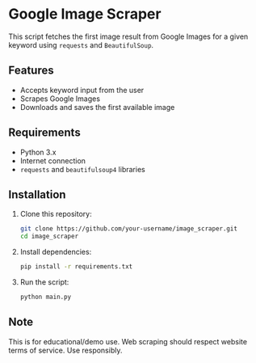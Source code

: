 
# Google Image Scraper

This script fetches the first image result from Google Images for a given keyword using `requests` and `BeautifulSoup`.

## Features

- Accepts keyword input from the user
- Scrapes Google Images
- Downloads and saves the first available image

## Requirements

- Python 3.x
- Internet connection
- `requests` and `beautifulsoup4` libraries

## Installation

1. Clone this repository:
   ```bash
   git clone https://github.com/your-username/image_scraper.git
   cd image_scraper
   ```

2. Install dependencies:
   ```bash
   pip install -r requirements.txt
   ```

3. Run the script:
   ```bash
   python main.py
   ```

## Note

This is for educational/demo use. Web scraping should respect website terms of service. Use responsibly.
